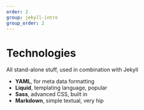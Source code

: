 ```yaml
---
order: 2
group: jekyll-intro
group_order: 2
---
```


# Technologies

All stand-alone stuff, used in combination with Jekyll

* **YAML**, for meta data formatting
* **Liquid**, templating language, popular
* **Sass**, advanced CSS, built in
* **Markdown**, simple textual, very hip

